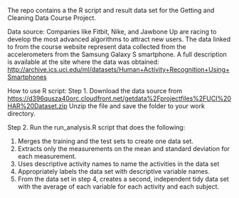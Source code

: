 The repo contains a the R script and result data set for the Getting and Cleaning Data Course Project.

Data source:
Companies like Fitbit, Nike, and Jawbone Up are racing to develop the most advanced algorithms to attract new users. 
The data linked to from the course website represent data collected from the accelerometers from the Samsung Galaxy S smartphone. 
A full description is available at the site where the data was obtained:
http://archive.ics.uci.edu/ml/datasets/Human+Activity+Recognition+Using+Smartphones

How to use R script:
Step 1. Download the data source from https://d396qusza40orc.cloudfront.net/getdata%2Fprojectfiles%2FUCI%20HAR%20Dataset.zip
Unzip the file and save the folder to your work directory.

Step 2. Run the run_analysis.R script that does the following:
1. Merges the training and the test sets to create one data set.
2. Extracts only the measurements on the mean and standard deviation for each measurement.
3. Uses descriptive activity names to name the activities in the data set
4. Appropriately labels the data set with descriptive variable names.
5. From the data set in step 4, creates a second, independent tidy data set with the average of each variable for each activity and each subject.